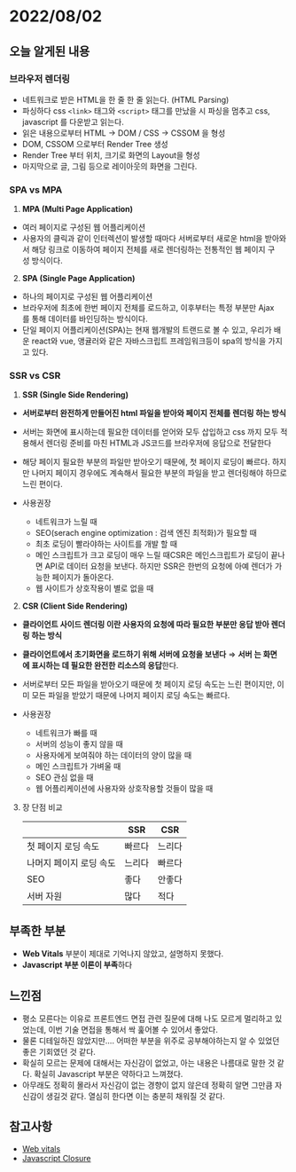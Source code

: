# 2022/08/02

## 오늘 알게된 내용

### 브라우저 렌더링

- 네트워크로 받은 HTML을 한 줄 한 줄 읽는다. (HTML Parsing)
- 파싱하다 css `<link>` 태그와 `<script>` 태그를 만났을 시 파싱을 멈추고 css, javascript 를 다운받고 읽는다.
- 읽은 내용으로부터 HTML → DOM / CSS → CSSOM 을 형성
- DOM, CSSOM 으로부터 Render Tree 생성
- Render Tree 부터 위치, 크기로 화면의 Layout을 형성
- 마지막으로 글, 그림 등으로 레이아웃의 화면을 그린다.

### SPA vs MPA

1. **MPA (Multi Page Application)**

- 여러 페이지로 구성된 웹 어플리케이션
- 사용자의 클릭과 같이 인터렉션이 발생할 때마다 서버로부터 새로운 html을 받아와서 해당 링크로 이동하여 페이지 전체를 새로 렌더링하는 전통적인 웹 페이지 구성 방식이다.

2. **SPA (Single Page Application)**

- 하나의 페이지로 구성된 웹 어플리케이션
- 브라우저에 최초에 한번 페이지 전체를 로드하고, 이후부터는 특정 부분만 Ajax를 통해 데이터를 바인딩하는 방식이다.
- 단일 페이지 어플리케이션(SPA)는 현재 웹개발의 트랜드로 볼 수 있고, 우리가 배운 react와 vue, 앵귤러와 같은 자바스크립트 프레임워크등이 spa의 방식을 가지고 있다.

### SSR vs CSR

1. **SSR (Single Side Rendering)**

- **서버로부터 완전하게 만들어진 html 파일을 받아와 페이지 전체를 렌더링 하는 방식**
- 서버는 화면에 표시하는데 필요한 데이터를 얻어와 모두 삽입하고 css 까지 모두 적용해서 렌더링 준비를 마친 HTML과 JS코드를 브라우저에 응답으로 전달한다

- 해당 페이지 필요한 부분의 파일만 받아오기 때문에, 첫 페이지 로딩이 빠르다. 하지만 나머지 페이지 경우에도 계속해서 필요한 부분의 파일을 받고 렌더링해야 하므로 느린 편이다.
- 사용권장
  - 네트워크가 느릴 때
  - SEO(serach engine optimization : 검색 엔진 최적화)가 필요할 때
  - 최초 로딩이 빨라야하는 사이트를 개발 할 때
  - 메인 스크립트가 크고 로딩이 매우 느릴 때CSR은 메인스크립트가 로딩이 끝나면 API로 데이터 요청을 보낸다. 하지만 SSR은 한번의 요청에 아예 렌더가 가능한 페이지가 돌아온다.
  - 웹 사이트가 상호작용이 별로 없을 때

2. **CSR (Client Side Rendering)**

- **클라이언트 사이드 렌더링 이란 사용자의 요청에 따라 필요한 부분만 응답 받아 렌더링 하는 방식**
- **클라이언트에서 초기화면을 로드하기 위해 서버에 요청을 보낸다**
  ⇒ **서버 는 화면에 표시하는 데 필요한 완전한 리소스의 응답**한다.

- 서버로부터 모든 파일을 받아오기 때문에 첫 페이지 로딩 속도는 느린 편이지만, 이미 모든 파일을 받았기 때문에 나머지 페이지 로딩 속도는 빠르다.
- 사용권장
  - 네트워크가 빠를 때
  - 서버의 성능이 좋지 않을 때
  - 사용자에게 보여줘야 하는 데이터의 양이 많을 때
  - 메인 스크립트가 가벼울 때
  - SEO 관심 없을 때
  - 웹 어플리케이션에 사용자와 상호작용할 것들이 많을 때

3. 장 단점 비교

   |                         | SSR    | CSR    |
   | ----------------------- | ------ | ------ |
   | 첫 페이지 로딩 속도     | 빠르다 | 느리다 |
   | 나머지 페이지 로딩 속도 | 느리다 | 빠르다 |
   | SEO                     | 좋다   | 안좋다 |
   | 서버 자원               | 많다   | 적다   |

## 부족한 부분

- **Web Vitals** 부분이 제대로 기억나지 않았고, 설명하지 못했다.
- **Javascript 부분 이론이 부족**하다

## 느낀점

- 평소 모른다는 이유로 프론트엔드 면접 관련 질문에 대해 나도 모르게 멀리하고 있었는데, 이번 기술 면접을 통해서 싹 훑어볼 수 있어서 좋았다.
- 물론 디테일하진 않았지만…. 어떠한 부분을 위주로 공부해야하는지 알 수 있었던 좋은 기회였던 것 같다.
- 확실히 모르는 문제에 대해서는 자신감이 없었고, 아는 내용은 나름대로 말한 것 같다. 확실히 Javascript 부분은 약하다고 느껴졌다.
- 아무래도 정확히 몰라서 자신감이 없는 경향이 없지 않은데 정확히 알면 그만큼 자신감이 생길것 같다. 열심히 한다면 이는 충분히 채워질 것 같다.

## 참고사항

- [Web vitals](https://web.dev/i18n/ko/vitals/)
- [Javascript Closure](https://developer.mozilla.org/ko/docs/Web/JavaScript/Closures)
